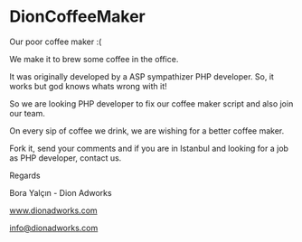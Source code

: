 DionCoffeeMaker
===============

Our poor coffee maker :(

We make it to brew some coffee in the office. 

It was originally developed by a ASP sympathizer PHP developer. So, it works but god knows whats wrong with it!

So we are looking PHP developer to fix our coffee maker script and also join our team.

On every sip of coffee we drink, we are wishing for a better coffee maker. 

Fork it, send your comments and if you are in Istanbul and looking for a job as PHP developer, contact us.

Regards

Bora Yalçın - Dion Adworks

www.dionadworks.com

info@dionadworks.com